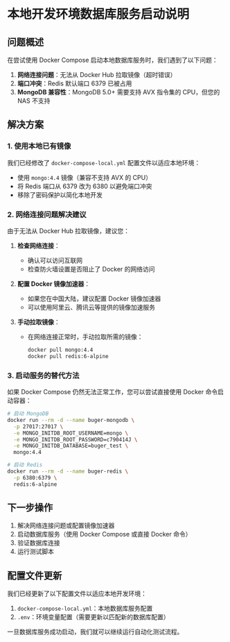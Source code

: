 # 本地开发环境数据库服务启动说明

## 问题概述

在尝试使用 Docker Compose 启动本地数据库服务时，我们遇到了以下问题：

1. **网络连接问题**：无法从 Docker Hub 拉取镜像（超时错误）
2. **端口冲突**：Redis 默认端口 6379 已被占用
3. **MongoDB 兼容性**：MongoDB 5.0+ 需要支持 AVX 指令集的 CPU，但您的 NAS 不支持

## 解决方案

### 1. 使用本地已有镜像

我们已经修改了 `docker-compose-local.yml` 配置文件以适应本地环境：

- 使用 `mongo:4.4` 镜像（兼容不支持 AVX 的 CPU）
- 将 Redis 端口从 6379 改为 6380 以避免端口冲突
- 移除了密码保护以简化本地开发

### 2. 网络连接问题解决建议

由于无法从 Docker Hub 拉取镜像，建议您：

1. **检查网络连接**：
   - 确认可以访问互联网
   - 检查防火墙设置是否阻止了 Docker 的网络访问

2. **配置 Docker 镜像加速器**：
   - 如果您在中国大陆，建议配置 Docker 镜像加速器
   - 可以使用阿里云、腾讯云等提供的镜像加速服务

3. **手动拉取镜像**：
   - 在网络连接正常时，手动拉取所需的镜像：
     ```bash
     docker pull mongo:4.4
     docker pull redis:6-alpine
     ```

### 3. 启动服务的替代方法

如果 Docker Compose 仍然无法正常工作，您可以尝试直接使用 Docker 命令启动容器：

```bash
# 启动 MongoDB
docker run --rm -d --name buger-mongodb \
  -p 27017:27017 \
  -e MONGO_INITDB_ROOT_USERNAME=mongo \
  -e MONGO_INITDB_ROOT_PASSWORD=c790414J \
  -e MONGO_INITDB_DATABASE=buger_test \
  mongo:4.4

# 启动 Redis
docker run --rm -d --name buger-redis \
  -p 6380:6379 \
  redis:6-alpine
```

## 下一步操作

1. 解决网络连接问题或配置镜像加速器
2. 启动数据库服务（使用 Docker Compose 或直接 Docker 命令）
3. 验证数据库连接
4. 运行测试脚本

## 配置文件更新

我们已经更新了以下配置文件以适应本地开发环境：

1. `docker-compose-local.yml`：本地数据库服务配置
2. `.env`：环境变量配置（需要更新以匹配新的数据库配置）

一旦数据库服务成功启动，我们就可以继续运行自动化测试流程。